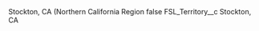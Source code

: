 <?xml version="1.0" encoding="UTF-8"?>
<CustomMetadata xmlns="http://soap.sforce.com/2006/04/metadata" xmlns:xsi="http://www.w3.org/2001/XMLSchema-instance" xmlns:xsd="http://www.w3.org/2001/XMLSchema">
    <label>Stockton, CA (Northern California Region</label>
    <protected>false</protected>
    <values>
        <field>FSL_Territory__c</field>
        <value xsi:type="xsd:string">Stockton, CA</value>
    </values>
</CustomMetadata>
